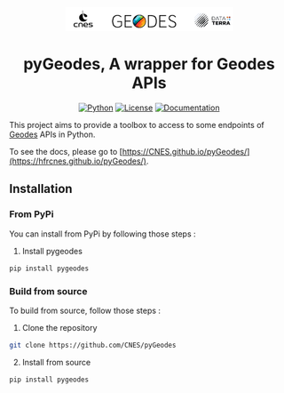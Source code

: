 <div align="center">
<a target="_blank" href="https://github.com/hfrcnes/test2">
<picture>
  <source
    srcset="https://raw.githubusercontent.com/hfrcnes/test2/master/docs/source/_static/logo-geodes-light.png"
    media="(prefers-color-scheme: light)"
  />
  <img
    src="https://raw.githubusercontent.com/hfrcnes/test2/master/docs/source/_static/logo-geodes-light.png"
    alt="GEODES"
    width="60%"
  />
</picture>
</a>

<h1>pyGeodes, A wrapper for Geodes APIs</h1>

[![Python](https://img.shields.io/badge/python-v3.8+-blue.svg)](https://www.python.org/downloads/release/python-380/)
[![License](https://img.shields.io/badge/license-MIT-blue.svg)](LICENSE)
[![Documentation](https://github.com/hfrcnes/test2/actions/workflows/pages.yml/badge.svg?branch=main)](https://hfrcnes.github.io/test2/)
</div>

This project aims to provide a toolbox to access to some endpoints of [Geodes](https://geodes.cnes.fr/api) APIs in Python.

To see the docs, please go to [https://CNES.github.io/pyGeodes/](https://hfrcnes.github.io/pyGeodes/).

## Installation

### From PyPi

You can install from PyPi by following those steps :

1. Install pygeodes

```bash
pip install pygeodes
```

### Build from source

To build from source, follow those steps : 

1. Clone the repository

```bash
git clone https://github.com/CNES/pyGeodes
```

2. Install from source

```bash
pip install pygeodes
```
